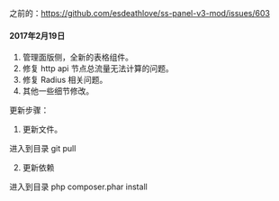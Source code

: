 之前的：https://github.com/esdeathlove/ss-panel-v3-mod/issues/603

#### 2017年2月19日

1. 管理面版侧，全新的表格组件。
2. 修复 http api 节点总流量无法计算的问题。
3. 修复 Radius 相关问题。
4. 其他一些细节修改。

更新步骤：
1. 更新文件。

进入到目录 git pull

2. 更新依赖

进入到目录 php composer.phar install

